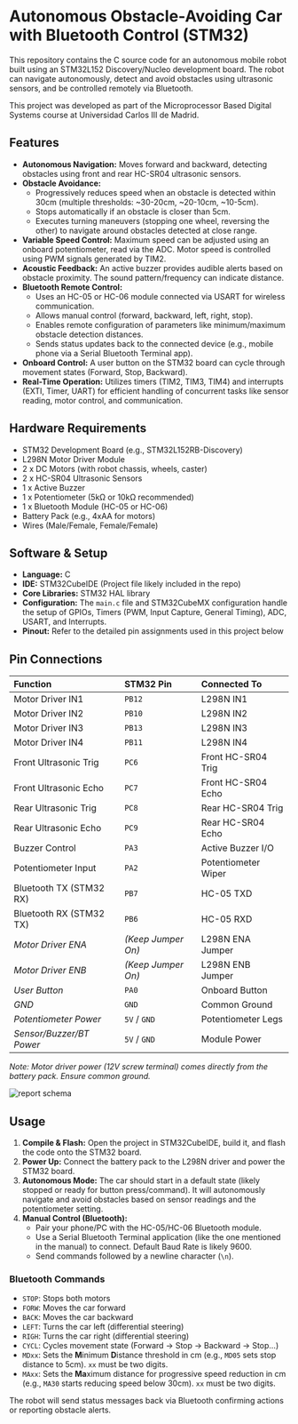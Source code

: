 # Autonomous Obstacle-Avoiding Car with Bluetooth Control (STM32)

This repository contains the C source code for an autonomous mobile robot built using an STM32L152 Discovery/Nucleo development board. The robot can navigate autonomously, detect and avoid obstacles using ultrasonic sensors, and be controlled remotely via Bluetooth.

This project was developed as part of the Microprocessor Based Digital Systems course at Universidad Carlos III de Madrid.

## Features

* **Autonomous Navigation:** Moves forward and backward, detecting obstacles using front and rear HC-SR04 ultrasonic sensors.
* **Obstacle Avoidance:**
    * Progressively reduces speed when an obstacle is detected within 30cm (multiple thresholds: ~30-20cm, ~20-10cm, ~10-5cm).
    * Stops automatically if an obstacle is closer than 5cm.
    * Executes turning maneuvers (stopping one wheel, reversing the other) to navigate around obstacles detected at close range.
* **Variable Speed Control:** Maximum speed can be adjusted using an onboard potentiometer, read via the ADC. Motor speed is controlled using PWM signals generated by TIM2.
* **Acoustic Feedback:** An active buzzer provides audible alerts based on obstacle proximity. The sound pattern/frequency can indicate distance.
* **Bluetooth Remote Control:**
    * Uses an HC-05 or HC-06 module connected via USART for wireless communication.
    * Allows manual control (forward, backward, left, right, stop).
    * Enables remote configuration of parameters like minimum/maximum obstacle detection distances.
    * Sends status updates back to the connected device (e.g., mobile phone via a Serial Bluetooth Terminal app).
* **Onboard Control:** A user button on the STM32 board can cycle through movement states (Forward, Stop, Backward).
* **Real-Time Operation:** Utilizes timers (TIM2, TIM3, TIM4) and interrupts (EXTI, Timer, UART) for efficient handling of concurrent tasks like sensor reading, motor control, and communication.

## Hardware Requirements

* STM32 Development Board (e.g., STM32L152RB-Discovery)
* L298N Motor Driver Module
* 2 x DC Motors (with robot chassis, wheels, caster)
* 2 x HC-SR04 Ultrasonic Sensors
* 1 x Active Buzzer
* 1 x Potentiometer (5kΩ or 10kΩ recommended)
* 1 x Bluetooth Module (HC-05 or HC-06)
* Battery Pack (e.g., 4xAA for motors)
* Wires (Male/Female, Female/Female)

## Software & Setup

* **Language:** C
* **IDE:** STM32CubeIDE (Project file likely included in the repo)
* **Core Libraries:** STM32 HAL library
* **Configuration:** The `main.c` file and STM32CubeMX configuration handle the setup of GPIOs, Timers (PWM, Input Capture, General Timing), ADC, USART, and Interrupts.
* **Pinout:** Refer to the detailed pin assignments used in this project below

## Pin Connections

| Function                     | STM32 Pin | Connected To         |
| :--------------------------- | :-------- | :------------------- |
| Motor Driver IN1             | `PB12`    | L298N IN1            |
| Motor Driver IN2             | `PB10`    | L298N IN2            |
| Motor Driver IN3             | `PB13`    | L298N IN3            |
| Motor Driver IN4             | `PB11`    | L298N IN4            |
| Front Ultrasonic Trig        | `PC6`     | Front HC-SR04 Trig   |
| Front Ultrasonic Echo        | `PC7`     | Front HC-SR04 Echo   |
| Rear Ultrasonic Trig         | `PC8`     | Rear HC-SR04 Trig    |
| Rear Ultrasonic Echo         | `PC9`     | Rear HC-SR04 Echo    |
| Buzzer Control               | `PA3`     | Active Buzzer I/O    |
| Potentiometer Input          | `PA2`     | Potentiometer Wiper  |
| Bluetooth TX (STM32 RX)      | `PB7`     | HC-05 TXD            |
| Bluetooth RX (STM32 TX)      | `PB6`     | HC-05 RXD            |
| *Motor Driver ENA*           | *(Keep Jumper On)* | L298N ENA Jumper |
| *Motor Driver ENB*           | *(Keep Jumper On)* | L298N ENB Jumper |
| *User Button*                | `PA0`     | Onboard Button       |
| *GND*                        | `GND`     | Common Ground        |
| *Potentiometer Power*        | `5V` / `GND` | Potentiometer Legs |
| *Sensor/Buzzer/BT Power*     | `5V` / `GND`  | Module Power       |

*Note: Motor driver power (12V screw terminal) comes directly from the battery pack. Ensure common ground.*

![report schema](https://github.com/user-attachments/assets/1ae8dac3-c97f-4cf9-b213-01547d9dcd44)

## Usage

1.  **Compile & Flash:** Open the project in STM32CubeIDE, build it, and flash the code onto the STM32 board.
2.  **Power Up:** Connect the battery pack to the L298N driver and power the STM32 board.
3.  **Autonomous Mode:** The car should start in a default state (likely stopped or ready for button press/command). It will autonomously navigate and avoid obstacles based on sensor readings and the potentiometer setting.
4.  **Manual Control (Bluetooth):**
    * Pair your phone/PC with the HC-05/HC-06 Bluetooth module.
    * Use a Serial Bluetooth Terminal application (like the one mentioned in the manual) to connect. Default Baud Rate is likely 9600.
    * Send commands followed by a newline character (`\n`).

### Bluetooth Commands

* `STOP`: Stops both motors
* `FORW`: Moves the car forward
* `BACK`: Moves the car backward
* `LEFT`: Turns the car left (differential steering)
* `RIGH`: Turns the car right (differential steering)
* `CYCL`: Cycles movement state (Forward -> Stop -> Backward -> Stop...)
* `MDxx`: Sets the **M**inimum **D**istance threshold in cm (e.g., `MD05` sets stop distance to 5cm). `xx` must be two digits.
* `MAxx`: Sets the **Ma**ximum distance for progressive speed reduction in cm (e.g., `MA30` starts reducing speed below 30cm). `xx` must be two digits.

The robot will send status messages back via Bluetooth confirming actions or reporting obstacle alerts.

